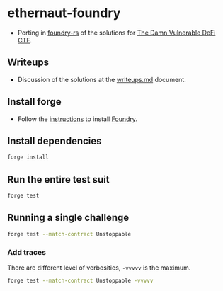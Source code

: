 # ethernaut-foundry

* Porting in [foundry-rs](https://github.com/foundry-rs/foundry) of the solutions for [The Damn Vulnerable DeFi CTF](https://www.damnvulnerabledefi.xyz/).

## Writeups

* Discussion of the solutions at the [writeups.md](writeups.md) document.

## Install forge

* Follow the [instructions](https://book.getfoundry.sh/getting-started/installation.html) to install [Foundry](https://github.com/foundry-rs/foundry).

## Install dependencies

```bash
forge install
```

## Run the entire test suit

```bash
forge test
```

## Running a single challenge

```bash
forge test --match-contract Unstoppable
```

### Add traces

There are different level of verbosities, `-vvvvv` is the maximum.

```bash
forge test --match-contract Unstoppable -vvvvv
```
